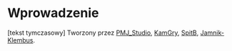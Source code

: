 # Wprowadzenie
[tekst tymczasowy]
Tworzony przez
[PMJ_Studio](https://scratch.mit.edu/users/PMJ_Studio),
[KamGry](https://scratch.mit.edu/users/KamGry),
[SpitB](https://scratch.mit.edu/users/SpitB),
[Jamnik-Klembus](https://scratch.mit.edu/users/Jamnik-Klembus).
